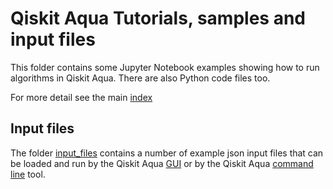 # Qiskit Aqua Tutorials, samples and input files

This folder contains some Jupyter Notebook examples showing how to run algorithms in Qiskit Aqua.
There are also Python code files too.

For more detail see the main [index](../index.ipynb#aqua)

## Input files

The folder [input_files](input_files) contains a number of example json input files that can be loaded 
and run by the Qiskit Aqua [GUI](https://github.com/Qiskit/aqua/README.md#gui) or by the Qiskit Aqua
[command line](https://github.com/Qiskit/aqua/README.md#command-line) tool.
